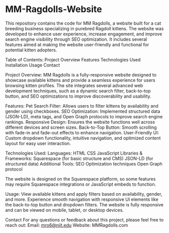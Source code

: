 # MM-Ragdolls-Website
This repository contains the code for MM Ragdolls, a website built for a cat breeding business specializing in purebred Ragdoll kittens. The website was developed to enhance user experience, increase engagement, and improve search engine visibility through SEO optimization. It includes several features aimed at making the website user-friendly and functional for potential kitten adopters.

Table of Contents:
Project Overview
Features
Technologies Used
Installation
Usage
Contact

Project Overview:
MM Ragdolls is a fully-responsive website designed to showcase available kittens and provide a seamless experience for users browsing kitten profiles. The site integrates several advanced web development techniques, such as a dynamic search filter, back-to-top button, and SEO optimizations to improve discoverability and usability.

Features:
Pet Search Filter: Allows users to filter kittens by availability and gender using checkboxes.
SEO Optimization: Implemented structured data (JSON-LD), meta tags, and Open Graph protocols to improve search engine rankings.
Responsive Design: Ensures the website functions well across different devices and screen sizes.
Back-to-Top Button: Smooth scrolling with fade-in and fade-out effects to enhance navigation.
User-Friendly UI: Custom dropdown functionality, intuitive navigation, and optimized content layout for easy user interaction.

Technologies Used:
Languages:
HTML
CSS
JavaScript
Libraries & Frameworks:
Squarespace (for basic structure and CMS)
JSON-LD (for structured data)
Additional Tools:
SEO Optimization techniques
Open Graph protocol

The website is designed on the Squarespace platform, so some features may require Squarespace integrations or JavaScript embeds to function.

Usage:
View available kittens and apply filters based on availability, gender, and more.
Experience smooth navigation with responsive UI elements like the back-to-top button and dropdown filters.
The website is fully responsive and can be viewed on mobile, tablet, or desktop devices.

Contact
For any questions or feedback about this project, please feel free to reach out:
Email: mro6@njit.edu
Website: MMRagdolls.com
